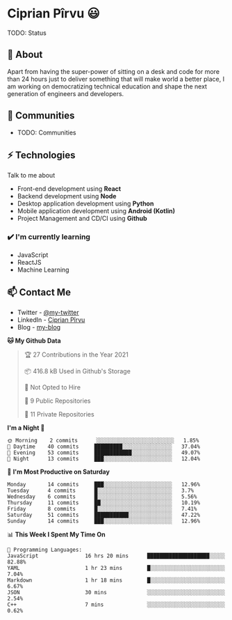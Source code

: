 # Ciprian Pîrvu 😃

TODO: Status

## 🧐 About

Apart from having the super-power of sitting on a desk and code for more than 24 hours just to deliver something that will make world a better place, I am working on democratizing technical education and shape the next generation of engineers and developers.

## 👯 Communities

-   TODO: Communities

## ⚡ Technologies

Talk to me about

-   Front-end development using **React**
-   Backend development using **Node**
-   Desktop application development using **Python**
-   Mobile application development using **Android (Kotlin)**
-   Project Management and CD/CI using **Github**

### ✔️ I'm currently learning

-   JavaScript
-   ReactJS
-   Machine Learning

## 📫 Contact Me

-   Twitter - [@my-twitter]()
-   LinkedIn - [Ciprian Pîrvu](https://www.linkedin.com/in/p%C3%AErvu-ciprian-cristian-4415991b1/)
-   Blog - [my-blog]()

<!--START_SECTION:waka-->
**🐱 My Github Data** 

> 🏆 27 Contributions in the Year 2021
 > 
> 📦 416.8 kB Used in Github's Storage 
 > 
> 🚫 Not Opted to Hire
 > 
> 📜 9 Public Repositories 
 > 
> 🔑 11 Private Repositories  
 > 
**I'm a Night 🦉** 

```text
🌞 Morning    2 commits      ░░░░░░░░░░░░░░░░░░░░░░░░░   1.85% 
🌆 Daytime    40 commits     █████████░░░░░░░░░░░░░░░░   37.04% 
🌃 Evening    53 commits     ████████████░░░░░░░░░░░░░   49.07% 
🌙 Night      13 commits     ███░░░░░░░░░░░░░░░░░░░░░░   12.04%

```
📅 **I'm Most Productive on Saturday** 

```text
Monday       14 commits     ███░░░░░░░░░░░░░░░░░░░░░░   12.96% 
Tuesday      4 commits      █░░░░░░░░░░░░░░░░░░░░░░░░   3.7% 
Wednesday    6 commits      █░░░░░░░░░░░░░░░░░░░░░░░░   5.56% 
Thursday     11 commits     ██░░░░░░░░░░░░░░░░░░░░░░░   10.19% 
Friday       8 commits      █░░░░░░░░░░░░░░░░░░░░░░░░   7.41% 
Saturday     51 commits     ███████████░░░░░░░░░░░░░░   47.22% 
Sunday       14 commits     ███░░░░░░░░░░░░░░░░░░░░░░   12.96%

```


📊 **This Week I Spent My Time On** 

```text
💬 Programming Languages: 
JavaScript               16 hrs 20 mins      ████████████████████░░░░░   82.88% 
YAML                     1 hr 23 mins        █░░░░░░░░░░░░░░░░░░░░░░░░   7.04% 
Markdown                 1 hr 18 mins        █░░░░░░░░░░░░░░░░░░░░░░░░   6.67% 
JSON                     30 mins             ░░░░░░░░░░░░░░░░░░░░░░░░░   2.54% 
C++                      7 mins              ░░░░░░░░░░░░░░░░░░░░░░░░░   0.62%

```


<!--END_SECTION:waka-->
